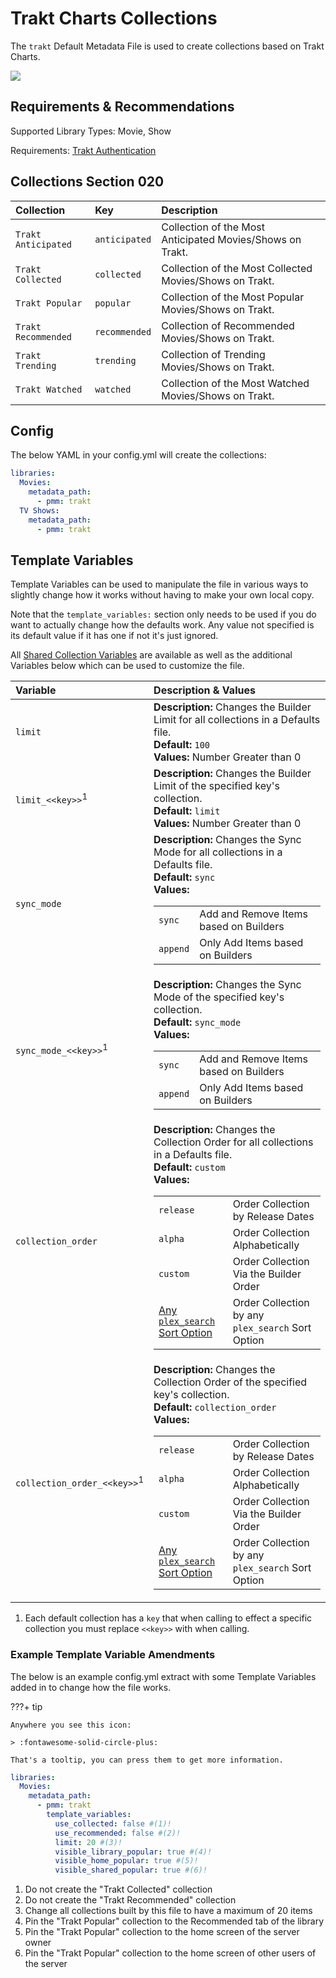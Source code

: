 # Trakt Charts Collections

The `trakt` Default Metadata File is used to create collections based on Trakt Charts.

![](../images/trakt.png)

## Requirements & Recommendations

Supported Library Types: Movie, Show

Requirements: [Trakt Authentication](../../config/trakt.md)

## Collections Section 020

| Collection          | Key           | Description                                                |
|:--------------------|:--------------|:-----------------------------------------------------------|
| `Trakt Anticipated` | `anticipated` | Collection of the Most Anticipated Movies/Shows on Trakt.  |
| `Trakt Collected`   | `collected`   | Collection of the Most Collected Movies/Shows on Trakt.    |
| `Trakt Popular`     | `popular`     | Collection of the Most Popular Movies/Shows on Trakt.      |
| `Trakt Recommended` | `recommended` | Collection of Recommended Movies/Shows on Trakt.           |
| `Trakt Trending`    | `trending`    | Collection of Trending Movies/Shows on Trakt.              |
| `Trakt Watched`     | `watched`     | Collection of the Most Watched Movies/Shows on Trakt.      |

## Config

The below YAML in your config.yml will create the collections:

```yaml
libraries:
  Movies:
    metadata_path:
      - pmm: trakt
  TV Shows:
    metadata_path:
      - pmm: trakt
```

## Template Variables

Template Variables can be used to manipulate the file in various ways to slightly change how it works without having to make your own local copy.

Note that the `template_variables:` section only needs to be used if you do want to actually change how the defaults work. Any value not specified is its default value if it has one if not it's just ignored.

All [Shared Collection Variables](../collection_variables.md) are available as well as the additional Variables below which can be used to customize the file.

| Variable                               | Description & Values                                                                                                                                                                                                                                                                                                                                                                                                                                                                                                                  |
|:---------------------------------------|:--------------------------------------------------------------------------------------------------------------------------------------------------------------------------------------------------------------------------------------------------------------------------------------------------------------------------------------------------------------------------------------------------------------------------------------------------------------------------------------------------------------------------------------|
| `limit`                                | **Description:** Changes the Builder Limit for all collections in a Defaults file.<br>**Default:** `100`<br>**Values:** Number Greater than 0                                                                                                                                                                                                                                                                                                                                                                                         |
| `limit_<<key>>`<sup>1</sup>            | **Description:** Changes the Builder Limit of the specified key's collection.<br>**Default:** `limit`<br>**Values:** Number Greater than 0                                                                                                                                                                                                                                                                                                                                                                                            |
| `sync_mode`                            | **Description:** Changes the Sync Mode for all collections in a Defaults file.<br>**Default:** `sync`<br>**Values:**<table class="clearTable"><tr><td>`sync`</td><td>Add and Remove Items based on Builders</td></tr><tr><td>`append`</td><td>Only Add Items based on Builders</td></tr></table>                                                                                                                                                                                                                                      |
| `sync_mode_<<key>>`<sup>1</sup>        | **Description:** Changes the Sync Mode of the specified key's collection.<br>**Default:** `sync_mode`<br>**Values:**<table class="clearTable"><tr><td>`sync`</td><td>Add and Remove Items based on Builders</td></tr><tr><td>`append`</td><td>Only Add Items based on Builders</td></tr></table>                                                                                                                                                                                                                                      |
| `collection_order`                     | **Description:** Changes the Collection Order for all collections in a Defaults file.<br>**Default:** `custom`<br>**Values:**<table class="clearTable"><tr><td>`release`</td><td>Order Collection by Release Dates</td></tr><tr><td>`alpha`</td><td>Order Collection Alphabetically</td></tr><tr><td>`custom`</td><td>Order Collection Via the Builder Order</td></tr><tr><td>[Any `plex_search` Sort Option](../../builders/plex.md#sort-options)</td><td>Order Collection by any `plex_search` Sort Option</td></tr></table>        |
| `collection_order_<<key>>`<sup>1</sup> | **Description:** Changes the Collection Order of the specified key's collection.<br>**Default:** `collection_order`<br>**Values:**<table class="clearTable"><tr><td>`release`</td><td>Order Collection by Release Dates</td></tr><tr><td>`alpha`</td><td>Order Collection Alphabetically</td></tr><tr><td>`custom`</td><td>Order Collection Via the Builder Order</td></tr><tr><td>[Any `plex_search` Sort Option](../../builders/plex.md#sort-options)</td><td>Order Collection by any `plex_search` Sort Option</td></tr></table>   |

1. Each default collection has a `key` that when calling to effect a specific collection you must replace `<<key>>` with when calling.

### Example Template Variable Amendments

The below is an example config.yml extract with some Template Variables added in to change how the file works.

???+ tip

    Anywhere you see this icon:
   
    > :fontawesome-solid-circle-plus:
   
    That's a tooltip, you can press them to get more information.

```yaml
libraries:
  Movies:
    metadata_path:
      - pmm: trakt
        template_variables:
          use_collected: false #(1)!
          use_recommended: false #(2)!
          limit: 20 #(3)!
          visible_library_popular: true #(4)!
          visible_home_popular: true #(5)!
          visible_shared_popular: true #(6)!
```

1.  Do not create the "Trakt Collected" collection
2.  Do not create the "Trakt Recommended" collection
2.  Change all collections built by this file to have a maximum of 20 items
3.  Pin the "Trakt Popular" collection to the Recommended tab of the library
4.  Pin the "Trakt Popular" collection to the home screen of the server owner
5.  Pin the "Trakt Popular" collection to the home screen of other users of the server
